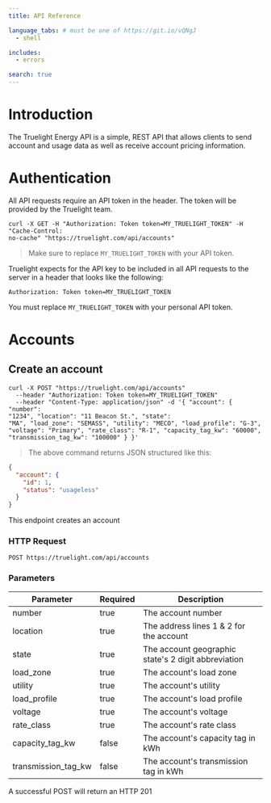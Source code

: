 ```yaml
---
title: API Reference

language_tabs: # must be one of https://git.io/vQNgJ
  - shell

includes:
  - errors

search: true
---
```


# Introduction

The Truelight Energy API is a simple, REST API that allows clients to send
account and usage data as well as receive account pricing information.

# Authentication

All API requests require an API token in the header. The token will be provided
by the Truelight team.

```shell
curl -X GET -H "Authorization: Token token=MY_TRUELIGHT_TOKEN" -H "Cache-Control:
no-cache" "https://truelight.com/api/accounts"
```

> Make sure to replace `MY_TRUELIGHT_TOKEN` with your API token.

Truelight expects for the API key to be included in all API requests to the
server in a header that looks like the following:

`Authorization: Token token=MY_TRUELIGHT_TOKEN`

<aside class="notice">
You must replace <code>MY_TRUELIGHT_TOKEN</code> with your personal API token.
</aside>

# Accounts

## Create an account

```shell
curl -X POST "https://truelight.com/api/accounts"
  --header "Authorization: Token token=MY_TRUELIGHT_TOKEN"
  --header "Content-Type: application/json" -d '{ "account": { "number":
"1234", "location": "11 Beacon St.", "state":
"MA", "load_zone": "SEMASS", "utility": "MECO", "load_profile": "G-3",
"voltage": "Primary", "rate_class": "R-1", "capacity_tag_kw": "60000",
"transmission_tag_kw": "100000" } }'
```

> The above command returns JSON structured like this:

```json
{
  "account": {
    "id": 1,
    "status": "usageless"
  }
}
```

This endpoint creates an account

### HTTP Request

`POST https://truelight.com/api/accounts`

### Parameters

Parameter | Required | Description
--------- | ------- | -----------
number | true | The account number
location | true | The address lines 1 & 2 for the account
state | true | The account geographic state's 2 digit abbreviation
load_zone | true | The account's load zone
utility | true | The account's utility
load_profile | true | The account's load profile
voltage | true | The account's voltage
rate_class | true | The account's rate class
capacity_tag_kw | false | The account's capacity tag in kWh
transmission_tag_kw | false | The account's transmission tag in kWh

<aside class="success">
A successful POST will return an HTTP 201
</aside>
